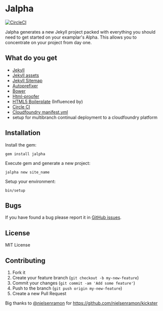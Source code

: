 # Jalpha

[![CircleCI](https://circleci.com/gh/AusDTO/jalpha.svg?style=svg)](https://circleci.com/gh/AusDTO/jalpha)

Jalpha generates a new Jekyll project packed with everything you should need to get started on your examplar's Alpha. This allows you to concentrate on your project from day one.

## What do you get

  - [Jekyll](https://jekyllrb.com/)
  - [Jekyll assets](https://github.com/jekyll/jekyll-assets)
  - [Jekyll Sitemap](https://github.com/jekyll/jekyll-sitemap)
  - [Autoprefixer](https://github.com/postcss/autoprefixer)
  - [Bower](http://bower.io/)
  - [Html-proofer](https://github.com/gjtorikian/html-proofer)
  - [HTML5 Boilerplate](https://html5boilerplate.com/) (Influenced by)
  - [Circle CI](https://circleci.com/)
  - [Cloudfoundry manifest.yml](https://www.cloudfoundry.org/)
  - setup for multibranch continual deployment to a cloudfoundry platform

## Installation

Install the gem:

    gem install jalpha

Execute gem and generate a new project:

    jalpha new site_name

Setup your environment:

    bin/setup

## Bugs

If you have found a bug please report it in [GitHub issues](https://github.com/AusDTO/jalpha/issues).

## License

MIT License

## Contributing

1. Fork it
2. Create your feature branch (`git checkout -b my-new-feature`)
3. Commit your changes (`git commit -am 'Add some feature'`)
4. Push to the branch (`git push origin my-new-feature`)
5. Create a new Pull Request

Big thanks to [@nielsenramon](https://github.com/nielsenramon) for https://github.com/nielsenramon/kickster
